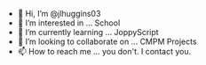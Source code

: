 - 👋 Hi, I’m @jlhuggins03
- 👀 I’m interested in ... School
- 🌱 I’m currently learning ... JoppyScript
- 💞️ I’m looking to collaborate on ... CMPM Projects
- 📫 How to reach me ... you don't. I contact you.

<!---
jlhuggins03/jlhuggins03 is a ✨ special ✨ repository because its `README.md` (this file) appears on your GitHub profile.
You can click the Preview link to take a look at your changes.
--->
